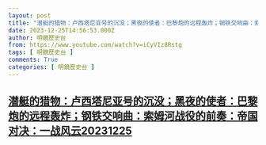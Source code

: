 ```yaml
---
layout: post
title: "潜艇的猎物：卢西塔尼亚号的沉没；黑夜的使者：巴黎炮的远程轰炸；钢铁交响曲：索姆河战役的前奏：帝国对决：一战风云20231225"
date: 2023-12-25T14:56:53.000Z
author: 明鏡歷史台
from: https://www.youtube.com/watch?v=iCyVIz8Rstg
tags: [ 明鏡歷史台 ]
comments: True
categories: [ 明鏡歷史台 ]
---
```

<!--1703516213000-->
[潜艇的猎物：卢西塔尼亚号的沉没；黑夜的使者：巴黎炮的远程轰炸；钢铁交响曲：索姆河战役的前奏：帝国对决：一战风云20231225](https://www.youtube.com/watch?v=iCyVIz8Rstg)
------

<div>

</div>
